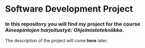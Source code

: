 # Software Development Project

### In this repository you will find my project for the course _Aineopintojen harjoitustyö: Ohjelmistotekniikka_.

The description of the project will come **here** later.



